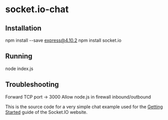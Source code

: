 # socket.io-chat

## Installation
npm install --save express@4.10.2
npm install socket.io

## Running
node index.js

## Troubleshooting
Forward TCP port -> 3000
Allow node.js in firewall inbound/outbound

This is the source code for a very simple chat example used for 
the [Getting Started](http://socket.io/get-started/chat/) guide 
of the Socket.IO website.